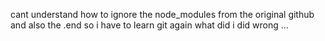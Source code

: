 cant understand how to ignore the node_modules from the original github and also the .end so i have to learn git again what did i did wrong ...
